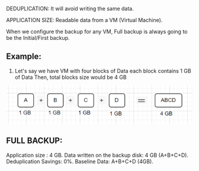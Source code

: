 
DEDUPLICATION: It will avoid writing the same data.

APPLICATION SIZE: Readable data from a VM (Virtual Machine).

When we configure the backup for any VM, Full backup is always going to be the Initial/First backup.

Example:
---------------
1. Let's say we have VM with four blocks of Data each block contains 1 GB of Data
   Then, total blocks size would be 4 GB

![alt text]({D314FFDD-FB74-4DB4-AE8A-313E7EBBD521}.png)

FULL BACKUP:
----------------
Application size : 4 GB.
Data written on the backup disk: 4 GB (A+B+C+D).
Deduplication Savings: 0%.
Baseline Data: A+B+C+D (4GB).
